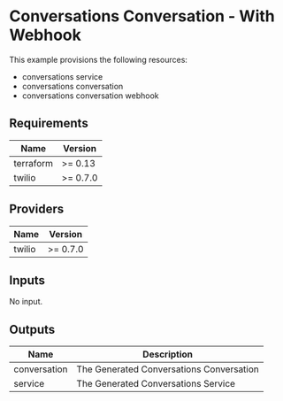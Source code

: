 # Conversations Conversation - With Webhook

This example provisions the following resources:

- conversations service
- conversations conversation
- conversations conversation webhook

## Requirements

| Name      | Version  |
| --------- | -------- |
| terraform | >= 0.13  |
| twilio    | >= 0.7.0 |

## Providers

| Name   | Version  |
| ------ | -------- |
| twilio | >= 0.7.0 |

## Inputs

No input.

## Outputs

| Name         | Description                              |
| ------------ | ---------------------------------------- |
| conversation | The Generated Conversations Conversation |
| service      | The Generated Conversations Service      |
